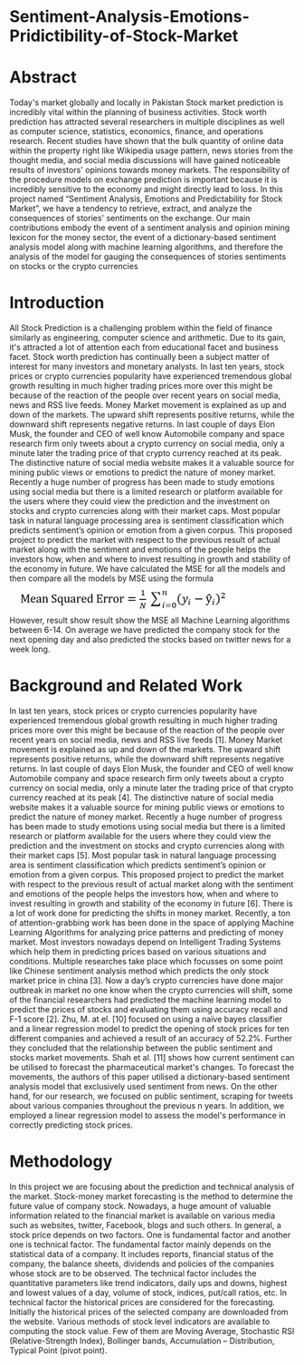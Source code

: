 # Sentiment-Analysis-Emotions-Pridictibility-of-Stock-Market
# Abstract
Today's market globally and locally in Pakistan Stock market prediction is incredibly vital within 
the planning of business activities. Stock worth prediction has attracted several researchers in 
multiple disciplines as well as computer science, statistics, economics, finance, and operations 
research. Recent studies have shown that the bulk quantity of online data within the property right 
like Wikipedia usage pattern, news stories from the thought media, and social media discussions 
will have gained noticeable results of investors' opinions towards money markets. The 
responsibility of the procedure models on exchange prediction is important because it is incredibly 
sensitive to the economy and might directly lead to loss. In this project named “Sentiment 
Analysis, Emotions and Predictability for Stock Market”, we have a tendency to retrieve, extract, 
and analyze the consequences of stories' sentiments on the exchange. Our main contributions 
embody the event of a sentiment analysis and opinion mining lexicon for the money sector, the 
event of a dictionary-based sentiment analysis model along with machine learning algorithms, and 
therefore the analysis of the model for gauging the consequences of stories sentiments on stocks 
or the crypto currencies
# Introduction
All Stock Prediction is a challenging problem within the field of finance similarly as engineering, 
computer science and arithmetic. Due to its gain, it's attracted a lot of attention each 
from educational facet and business facet. Stock worth prediction has continually been a subject 
matter of interest for many investors and monetary analysts.
In last ten years, stock prices or crypto currencies popularity have experienced tremendous global 
growth resulting in much higher trading prices more over this might be because of the reaction of 
the people over recent years on social media, news and RSS live feeds. Money Market movement 
is explained as up and down of the markets. The upward shift represents positive returns, while 
the downward shift represents negative returns. In last couple of days Elon Musk, the founder and 
CEO of well know Automobile company and space research firm only tweets about a crypto 
currency on social media, only a minute later the trading price of that crypto currency reached at 
its peak. The distinctive nature of social media website makes it a valuable source for mining 
public views or emotions to predict the nature of money market. Recently a huge number of 
progress has been made to study emotions using social media but there is a limited research or 
platform available for the users where they could view the prediction and the investment on stocks 
and crypto currencies along with their market caps.
Most popular task in natural language processing area is sentiment classification which predicts 
sentiment’s opinion or emotion from a given corpus. This proposed project to predict the market 
with respect to the previous result of actual market along with the sentiment and emotions of the 
people helps the investors how, when and where to invest resulting in growth and stability of the 
economy in future. 
We have calculated the MSE for all the models and then compare all the models by MSE using 
the formula <br />
![RMSE ](https://github.com/YMinhaj/Sentiment-Analysis-Emotions-Pridictibility-of-Stock-Market/blob/main/DocumentImage/rmse.png?raw=true "Round Mean Square Error Formula")<br />
However, result show result show the MSE all Machine Learning algorithms between 6-14. On 
average we have predicted the company stock for the next opening day and also predicted the 
stocks based on twitter news for a week long.
# Background and Related Work
In last ten years, stock prices or crypto currencies popularity have experienced tremendous global growth resulting in much higher trading prices more over this might be because of the reaction of the people over recent years on social media, news and RSS live feeds [1]. Money Market movement is explained as up and down of the markets. The upward shift represents positive returns, while the downward shift represents negative returns. In last couple of days Elon Musk, the founder and CEO of well know Automobile company and space research firm only tweets about a crypto currency on social media, only a minute later the trading price of that crypto currency reached at its peak [4]. The distinctive nature of social media website makes it a valuable source for mining public views or emotions to predict the nature of money market. Recently a huge number of progress has been made to study emotions using social media but there is a limited research or platform available for the users where they could view the prediction and the investment on stocks and crypto currencies along with their market caps [5]. Most popular task in natural language processing area is sentiment classification which predicts sentiment’s opinion or emotion from a given corpus. This proposed project to predict the market with respect to the previous result of actual market along with the sentiment and emotions of the people helps the investors how, when and where to invest resulting in growth and stability of the economy in future [6].
There is a lot of work done for predicting the shifts in money market. Recently, a ton of attention-grabbing work has been done in the space of applying Machine Learning Algorithms for analyzing price patterns and predicting of money market. Most investors nowadays depend on Intelligent Trading Systems which help them in predicting prices based on various situations and conditions. Multiple researches take place which focusses on some point like Chinese sentiment analysis method which predicts the only stock market price in china [3]. Now a day’s crypto currencies have done major outbreak in market no one know when the crypto currencies will shift, some of the financial researchers had predicted the machine learning model to predict the prices of stocks and evaluating them using accuracy recall and F-1 score [2].
Zhu, M. at el. [10] focused on using a naïve bayes classifier and a linear regression model to predict the opening of stock prices for ten different companies and achieved a result of an accuracy of 52.2%. Further they concluded that the relationship between the public sentiment and stocks market movements.
Shah et al. [11] shows how current sentiment can be utilised to forecast the pharmaceutical market's changes. To forecast the movements, the authors of this paper utilised a dictionary-based sentiment analysis model that exclusively used sentiment from news. On the other hand, for our research, we focused on public sentiment, scraping for tweets about various companies throughout the previous n years. In addition, we employed a linear regression model to assess the model's performance in correctly predicting stock prices. 

# Methodology
In this project we are focusing about the prediction and technical analysis of the market.  Stock-money market forecasting is the method to determine the future value of company stock. Nowadays, a huge amount of valuable information related to the financial market is available on various media such as websites, twitter, Facebook, blogs and such others. In general, a stock price depends on two factors. One is fundamental factor and another one is technical factor. The fundamental factor mainly depends on the statistical data of a company. It includes reports, financial status of the company, the balance sheets, dividends and policies of the companies whose stock are to be observed. The technical factor includes the quantitative parameters like trend indicators, daily ups and downs, highest and lowest values of a day, volume of stock, indices, put/call ratios, etc. In technical factor the historical prices are considered for the forecasting. Initially the historical prices of the selected company are downloaded from the website. Various methods of stock level indicators are available to computing the stock value. Few of them are Moving Average, Stochastic RSI (Relative-Strength Index), Bollinger bands, Accumulation – Distribution, Typical Point (pivot point).